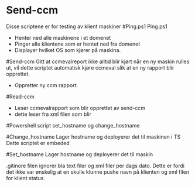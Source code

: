 # Send-ccm
Disse scriptene er for testing av klient maskiner
#Ping.ps1
Ping.ps1 
 - Henter ned alle maskinene i et domenet
 - Pinger alle klientene som er hentet ned fra domenet
 - Displayer hvilket OS som kjører på maskina.
 
#Send-ccm
Gitt at ccmevalreport ikke alltid blir kjørt når en ny maskin rulles ut, vil dette scriptet automatisk kjøre ccmeval slik
at en ny rapport blir opprettet.
 - Oppretter ny ccm rapport.
 
 #Read-ccm
 - Leser ccmevalrapport som blir opprettet av send-ccm
 - dette leser fra xml filen som blir

#Powershell script set_hostname og change_hostname

#Change_hostname 
Lager hostname og deployerer det til maskinen i TS
Dette scriptet er embeded

#Set_hostname
Lager hostname og deployerer det til maskin

.gitinore filen ignorer bla text filer og xml filer per dags dato. 
Dette er fordi det ikke var ønskelig at en skulle klunne pushe navn
på klienten og xml filen for klient status.

